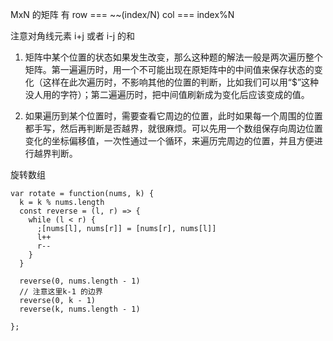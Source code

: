 MxN 的矩阵 有
row === ~~(index/N)
col === index%N

注意对角线元素 i+j 或者 i-j 的和

1. 矩阵中某个位置的状态如果发生改变，那么这种题的解法一般是两次遍历整个矩阵。第一遍遍历时，用一个不可能出现在原矩阵中的中间值来保存状态的变化（这样在此次遍历时，不影响其他的位置的判断，比如我们可以用“$”这种没人用的字符）；第二遍遍历时，把中间值刷新成为变化后应该变成的值。

2. 如果遍历到某个位置时，需要查看它周边的位置，此时如果每一个周围的位置都手写，然后再判断是否越界，就很麻烦。可以先用一个数组保存向周边位置变化的坐标偏移值，一次性通过一个循环，来遍历完周边的位置，并且方便进行越界判断。

旋转数组

```JS
var rotate = function(nums, k) {
  k = k % nums.length
  const reverse = (l, r) => {
    while (l < r) {
      ;[nums[l], nums[r]] = [nums[r], nums[l]]
      l++
      r--
    }
  }

  reverse(0, nums.length - 1)
  // 注意这里k-1 的边界
  reverse(0, k - 1)
  reverse(k, nums.length - 1)

};
```
